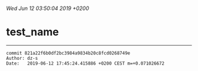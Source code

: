 ###### Wed Jun 12 03:50:04 2019 +0200

# test_name

---

```
commit 821a22f6b0df2bc3984a9834b20c8fcd0268749e
Author: dz-s
Date:   2019-06-12 17:45:24.415886 +0200 CEST m=+0.071026672
```
